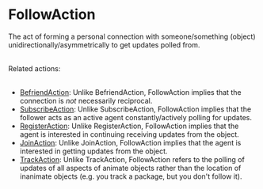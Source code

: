 # FollowAction

The act of forming a personal connection with someone/something (object) unidirectionally/asymmetrically to get updates polled from.<br/><br/>

Related actions:<br/><br/>

<ul>
<li><a class="localLink" href="http://schema.org/BefriendAction">BefriendAction</a>: Unlike BefriendAction, FollowAction implies that the connection is <em>not</em> necessarily reciprocal.</li>
<li><a class="localLink" href="http://schema.org/SubscribeAction">SubscribeAction</a>: Unlike SubscribeAction, FollowAction implies that the follower acts as an active agent constantly/actively polling for updates.</li>
<li><a class="localLink" href="http://schema.org/RegisterAction">RegisterAction</a>: Unlike RegisterAction, FollowAction implies that the agent is interested in continuing receiving updates from the object.</li>
<li><a class="localLink" href="http://schema.org/JoinAction">JoinAction</a>: Unlike JoinAction, FollowAction implies that the agent is interested in getting updates from the object.</li>
<li><a class="localLink" href="http://schema.org/TrackAction">TrackAction</a>: Unlike TrackAction, FollowAction refers to the polling of updates of all aspects of animate objects rather than the location of inanimate objects (e.g. you track a package, but you don't follow it).</li>
</ul>
